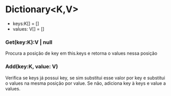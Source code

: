 # Dictionary<K,V>
- keys:K[] = []
- values: V[] = []
### Get(key:K):V | null
Procura a posição de key em this.keys e retorna o values nessa posição

### Add(key:K, value: V)
Verifica se keys já possui key, se sim substitui esse valor por key e substitui o values na mesma posição por value. Se não, adiciona key à keys e value a values.